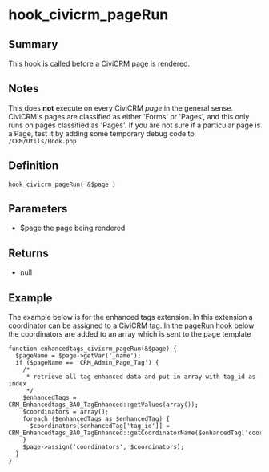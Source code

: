 # hook_civicrm_pageRun

## Summary

This hook is called before a CiviCRM page is rendered.


## Notes

This does **not** execute on every CiviCRM *page* in the
general sense. CiviCRM's pages are classified as either 'Forms' or
'Pages', and this only runs on pages classified as 'Pages'. If you are
not sure if a particular page is a Page, test it by adding some
temporary debug code to `/CRM/Utils/Hook.php`

## Definition

    hook_civicrm_pageRun( &$page )

## Parameters

-   $page the page being rendered

## Returns

-   null

## Example

The example below is for the enhanced tags extension. In this extension
a coordinator can be assigned to a CiviCRM tag. In the pageRun hook
below the coordinators are added to an array which is sent to the page
template

    function enhancedtags_civicrm_pageRun(&$page) {
      $pageName = $page->getVar('_name');
      if ($pageName == 'CRM_Admin_Page_Tag') {
        /*
         * retrieve all tag enhanced data and put in array with tag_id as index
         */
        $enhancedTags = CRM_Enhancedtags_BAO_TagEnhanced::getValues(array());
        $coordinators = array();
        foreach ($enhancedTags as $enhancedTag) {
          $coordinators[$enhancedTag['tag_id']] = CRM_Enhancedtags_BAO_TagEnhanced::getCoordinatorName($enhancedTag['coordinator_id']);
        }
        $page->assign('coordinators', $coordinators);
      }
    }